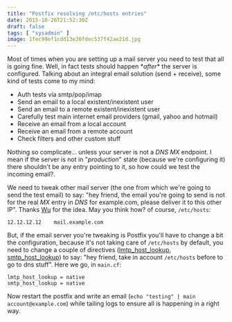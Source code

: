 ```yaml
---
title: "Postfix resolving /etc/hosts entries"
date: 2015-10-26T21:52:30Z
draft: false
tags: [ "sysadmin" ]
image: 1fec99ef1cdd13e30fdec537f42ae21d.jpg
---
```


<p>Most of times when you are setting up a mail server you need to test that all is going fine. Well, in fact tests should happen *<em>after</em>* the server is configured. Talking about an integral email solution (send + receive), some kind of tests come to my mind:</p>
<ul>
<li>Auth tests v&iacute;a smtp/pop/imap</li>
<li>Send an email to a local existent/inexistent user</li>
<li>Send an email to a remote existent/inexistent user</li>
<li>Carefully test main internet email providers (gmail, yahoo and hotmail)</li>
<li>Receive an email from a local account</li>
<li>Receive an email from a remote account</li>
<li>Check filters and other custom stuff</li>
</ul>
<p>Nothing so complicate... unless your server is not a <em>DNS MX</em> endpoint. I mean if the server is not in "<em>production</em>" state (because we're configuring it) there shouldn't be any entry pointing to it, so how could we test the incoming email?.</p>
<p>We need to tweak other mail server (the one from which we're going to send the test email) to say: "hey friend, the email you're going to send is not for the real <em>MX</em> entry in <em>DNS</em> for example.com, please deliver it to this other IP". Thanks <a href="http://blog.e-shell.org/">Wu</a> for the idea. May you think how? of course, <code>/etc/hosts</code>:</p>

```
12.12.12.12    mail.example.com
```

<p>But, if the email server you're tweaking is Postfix you'll have to change a bit the configuration, because it's not taking care of <code>/etc/hosts</code> by default, you need to change a couple of directives (<a href="http://www.postfix.org/postconf.5.html#lmtp_host_lookup">lmtp_host_lookup</a>, <a href="http://www.postfix.org/postconf.5.html#smtp_host_lookup">smtp_host_lookup</a>) to say: "hey friend, take in account <code>/etc/hosts</code> before to go to dns stuff". Here we go, in <code>main.cf</code>:</p>

```
lmtp_host_lookup = native
smtp_host_lookup = native
```

<p>Now restart the postfix and write an email (<code>echo "testing" | main account@example.com</code>) while tailing logs to ensure all is happening in a right way.</p>
